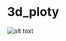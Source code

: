 # 3d_ploty
![alt text]([http://url/to/img.png](https://github.com/uselesspart/3d_ploty/blob/main/img1.png)https://github.com/uselesspart/3d_ploty/blob/main/img1.jpg?raw=true)

